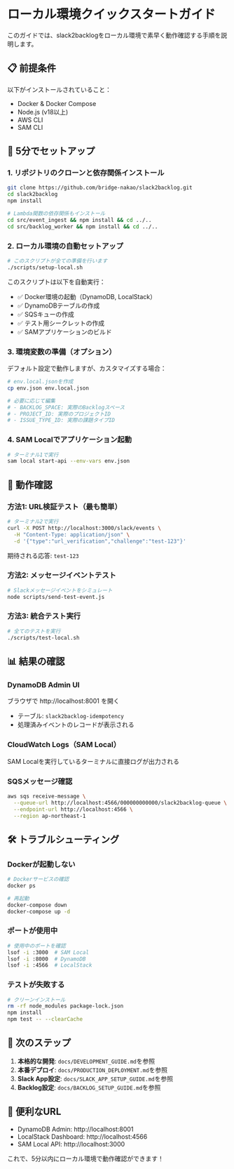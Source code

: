 # ローカル環境クイックスタートガイド

このガイドでは、slack2backlogをローカル環境で素早く動作確認する手順を説明します。

## 📋 前提条件

以下がインストールされていること：
- Docker & Docker Compose
- Node.js (v18以上)
- AWS CLI
- SAM CLI

## 🚀 5分でセットアップ

### 1. リポジトリのクローンと依存関係インストール

```bash
git clone https://github.com/bridge-nakao/slack2backlog.git
cd slack2backlog
npm install

# Lambda関数の依存関係もインストール
cd src/event_ingest && npm install && cd ../..
cd src/backlog_worker && npm install && cd ../..
```

### 2. ローカル環境の自動セットアップ

```bash
# このスクリプトが全ての準備を行います
./scripts/setup-local.sh
```

このスクリプトは以下を自動実行：
- ✅ Docker環境の起動（DynamoDB, LocalStack）
- ✅ DynamoDBテーブルの作成
- ✅ SQSキューの作成
- ✅ テスト用シークレットの作成
- ✅ SAMアプリケーションのビルド

### 3. 環境変数の準備（オプション）

デフォルト設定で動作しますが、カスタマイズする場合：

```bash
# env.local.jsonを作成
cp env.json env.local.json

# 必要に応じて編集
# - BACKLOG_SPACE: 実際のBacklogスペース
# - PROJECT_ID: 実際のプロジェクトID
# - ISSUE_TYPE_ID: 実際の課題タイプID
```

### 4. SAM Localでアプリケーション起動

```bash
# ターミナル1で実行
sam local start-api --env-vars env.json
```

## 🧪 動作確認

### 方法1: URL検証テスト（最も簡単）

```bash
# ターミナル2で実行
curl -X POST http://localhost:3000/slack/events \
  -H "Content-Type: application/json" \
  -d '{"type":"url_verification","challenge":"test-123"}'
```

期待される応答: `test-123`

### 方法2: メッセージイベントテスト

```bash
# Slackメッセージイベントをシミュレート
node scripts/send-test-event.js
```

### 方法3: 統合テスト実行

```bash
# 全てのテストを実行
./scripts/test-local.sh
```

## 📊 結果の確認

### DynamoDB Admin UI
ブラウザで http://localhost:8001 を開く
- テーブル: `slack2backlog-idempotency`
- 処理済みイベントのレコードが表示される

### CloudWatch Logs（SAM Local）
SAM Localを実行しているターミナルに直接ログが出力される

### SQSメッセージ確認
```bash
aws sqs receive-message \
  --queue-url http://localhost:4566/000000000000/slack2backlog-queue \
  --endpoint-url http://localhost:4566 \
  --region ap-northeast-1
```

## 🛠️ トラブルシューティング

### Dockerが起動しない
```bash
# Dockerサービスの確認
docker ps

# 再起動
docker-compose down
docker-compose up -d
```

### ポートが使用中
```bash
# 使用中のポートを確認
lsof -i :3000  # SAM Local
lsof -i :8000  # DynamoDB
lsof -i :4566  # LocalStack
```

### テストが失敗する
```bash
# クリーンインストール
rm -rf node_modules package-lock.json
npm install
npm test -- --clearCache
```

## 📝 次のステップ

1. **本格的な開発**: `docs/DEVELOPMENT_GUIDE.md`を参照
2. **本番デプロイ**: `docs/PRODUCTION_DEPLOYMENT.md`を参照
3. **Slack App設定**: `docs/SLACK_APP_SETUP_GUIDE.md`を参照
4. **Backlog設定**: `docs/BACKLOG_SETUP_GUIDE.md`を参照

## 🔗 便利なURL

- DynamoDB Admin: http://localhost:8001
- LocalStack Dashboard: http://localhost:4566
- SAM Local API: http://localhost:3000

これで、5分以内にローカル環境で動作確認ができます！